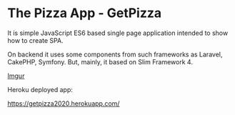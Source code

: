 # The Pizza App - GetPizza
It is simple JavaScript ES6 based single page application intended to show
how to create SPA.

On backend it uses some components from such frameworks as Laravel, CakePHP, Symfony.
But, mainly, it based on Slim Framework 4.

[Imgur](https://i.imgur.com/kSrDMLK.jpg)

Heroku deployed app:

https://getpizza2020.herokuapp.com/